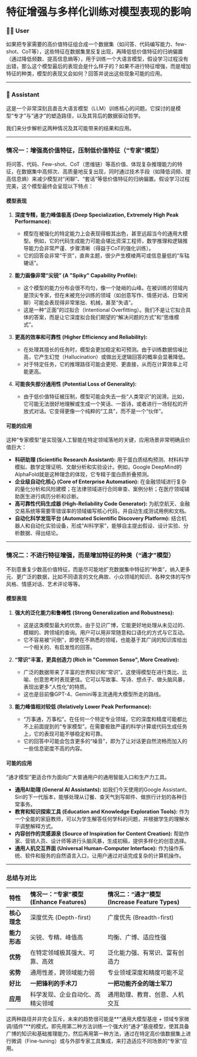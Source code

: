 # 特征增强与多样化训练对模型表现的影响

### 🧑‍💻 User

如果把专家需要的高价值特征组合成一个数据集（如问答、代码编写能力、few-shot、CoT等），这些特征在数据集里反复出现，再降低低价值特征的归纳偏置（通过降低频数、提高信息熵等），用于训练一个大语言模型，假设学习过程没有出错，那么这个模型最后的表现会是什么样子的？如果不进行特征增强，而是增加特征的种类，模型的表现又会如何？回答并说出这些现象可能的应用。

---

### 🤖 Assistant

这是一个非常深刻且直击大语言模型（LLM）训练核心的问题。它探讨的是模型“专才”与“通才”的塑造路径，以及其背后的数据驱动哲学。

我们来分步解析这两种情况及其可能带来的结果和应用。

---

### **情况一：增强高价值特征，压制低价值特征（“专家”模型）**

将问答、代码、Few-shot、CoT（思维链）等高价值、体现复杂推理能力的特征，在数据集中高频次、高质量地反复出现，同时通过技术手段（如降低词频、提高信息熵）来减少模型对“闲聊”、“套话”等低价值特征的归纳偏置。假设学习过程完美，这个模型最终会呈现以下特点：

#### **模型表现**

1.  **深度专精，能力峰值极高 (Deep Specialization, Extremely High Peak Performance):**
    * 模型在被强化的特定能力上会表现得极其出色，甚至远超当今的通用大模型。例如，它的代码生成能力可能会堪比资深工程师，数学推理和逻辑推导能力会非常严谨、步骤清晰（得益于CoT的强化训练）。
    * 它的回答会非常“干货”，直奔主题，很少产生模棱两可或信息量低的“车轱辘话”。

2.  **能力画像非常“尖锐” (A "Spiky" Capability Profile):**
    * 这个模型的能力分布会很不均匀，像一个陡峭的山峰。在被训练的领域内是顶尖专家，但在未被充分训练的领域（如创意写作、情感对话、日常闲聊）可能会表现得非常笨拙、机械，甚至“失语”。
    * 这是一种“正面”的过拟合（Intentional Overfitting）。我们不是让它拟合具体的答案，而是让它深度拟合我们期望的“解决问题的方式”和“思维模式”。

3.  **更高的效率和可靠性 (Higher Efficiency and Reliability):**
    * 在处理其擅长的任务时，模型会更加稳定和可预测。由于训练数据信噪比高，它产生幻觉（Hallucination）或做出无逻辑回答的概率会显著降低。
    * 对于特定任务，它的推理路径可能会更短、更直接，从而在计算效率上可能更高。

4.  **可能丧失部分通用性 (Potential Loss of Generality):**
    * 由于低价值特征被压制，模型可能会失去一些“人类常识”的润滑。比如，它可能无法很好地理解或生成一个笑话、一首诗，或者进行一场轻松的开放式对话。它变得更像一个纯粹的“工具”，而不是一个“伙伴”。

#### **可能的应用**

这种“专家模型”是实现强人工智能在特定领域落地的关键，应用场景非常明确且价值巨大：

* **科研助理 (Scientific Research Assistant):** 用于蛋白质结构预测、材料科学模拟、数学定理证明、文献分析和实验设计。例如，Google DeepMind的AlphaFold就是这种理念的体现，它专精于蛋白质折叠预测。
* **企业级自动化核心 (Core of Enterprise Automation):** 在金融领域进行复杂的量化分析和风险建模；在法律领域进行合同审查、案例分析；在医疗领域辅助医生进行病历分析和诊断。
* **高可靠性代码生成器 (High-Reliability Code Generator):** 为航空航天、金融交易系统等需要零错误率的领域编写核心代码，并自动生成测试用例和文档。
* **自动化科学发现平台 (Automated Scientific Discovery Platform):** 结合机器人和自动化实验设备，形成“AI科学家”，能够自主提出假设、设计实验、分析数据、得出结论。

---

### **情况二：不进行特征增强，而是增加特征的种类（“通才”模型）**

不刻意重复少数高价值特征，而是尽可能地扩充数据集中特征的“种类”，纳入更多元、更广泛的数据，比如不同语言的文化典故、小众领域的知识、各种文体的写作风格、情感对话、艺术评论等等。

#### **模型表现**

1.  **强大的泛化能力和鲁棒性 (Strong Generalization and Robustness):**
    * 这是这类模型最大的优势。由于见识广博，它能更好地处理从未见过的、模糊的、跨领域的查询。用户可以用非常随意和口语化的方式与它互动。
    * 它不容易被“问倒”，即使在不熟悉的领域，也能基于其广阔的知识库给出一个相关的、有启发性的回答。

2.  **“常识”丰富，更具创造力 (Rich in "Common Sense", More Creative):**
    * 广泛的数据带来了丰富的世界知识和“常识”。这使得模型在进行类比、比喻、创意思考时表现更佳。它可以写故事、写诗、想点子、做头脑风暴，表现出更多“人性化”的特质。
    * 这也是目前像GPT-4、Gemini等主流通用大模型所走的路线。

3.  **能力峰值相对较低 (Relatively Lower Peak Performance):**
    * “万事通，万事松”。在任何一个特定专业领域，它的深度和精度可能都比不上前面提到的“专家模型”。在需要极致严谨的科学计算或代码生成任务上，它的表现可能不够稳定和可靠。
    * 它的回答中可能会包含更多的“噪音”，即为了让对话更自然流畅而加入的一些信息密度不高的内容。

#### **可能的应用**

“通才模型”更适合作为面向广大普通用户的通用智能入口和生产力工具。

* **通用AI助理 (General AI Assistants):** 如我们今天使用的Google Assistant、Siri的下一代版本，能够处理从订餐、查天气到写邮件、做旅行计划的各种日常事务。
* **教育和知识探索工具 (Education and Knowledge Exploration Tools):** 作为一个全能的家庭教师，可以为学生解答任何学科的问题，并根据学生的理解水平调整解释方式。
* **内容创作的灵感源泉 (Source of Inspiration for Content Creation):** 帮助作家、营销人员、设计师等进行头脑风暴，生成初稿，提供多样化的创意选择。
* **通用人机交互界面 (Universal Human-Computer Interface):** 作为操作系统、软件和服务的自然语言入口，让用户通过对话完成复杂的计算机操作。

---

### **总结与对比**

| 特性 | **情况一：“专家”模型 (Enhance Features)** | **情况二：“通才”模型 (Increase Feature Types)** |
| :--- | :--- | :--- |
| **核心理念** | 深度优先 (Depth-first) | 广度优先 (Breadth-first) |
| **能力形态** | 尖锐、专精、峰值高 | 均衡、广博、适应性强 |
| **优势** | 在特定领域极其强大、可靠、高效 | 泛化能力强、有常识、富有创造力 |
| **劣势** | 通用性差，跨领域能力弱 | 专业领域深度和精度可能不足 |
| **好比** | **一把锋利的手术刀** | **一把功能齐全的瑞士军刀** |
| **应用** | 科学发现、企业自动化、高精尖领域 | 通用助理、教育、创意、人机交互 |

这两种路径并非完全互斥，未来的趋势很可能是**“通用大模型基座 + 领域专家微调/插件”**的模式。即先用第二种方法训练一个强大的“通才”基座模型，使其具备广博的知识和基础推理能力，然后再用第一种方法，通过在特定高价值数据集上进行微调（Fine-tuning）或与外部专家工具集成，来打造适应不同场景的“专家”应用。